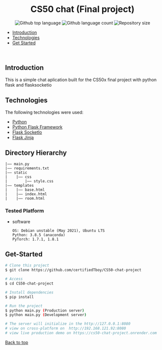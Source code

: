 <div align="center" id="top"> 
 
  &#xa0;

  <!-- <a href="https://usermanagementapi.netlify.app">Demo</a> ---->
</div>

<h1 align="center"> CS50 chat (Final project)</h1>

<p align="center">
  <img alt="Github top language" src="https://img.shields.io/github/languages/top/certifiedTboy/CS50-chat-project?color=56BEB8">

  <img alt="Github language count" src="https://img.shields.io/github/languages/count/certifiedTboy/CS50-chat-project?color=56BEB8">

  <img alt="Repository size" src="https://img.shields.io/github/repo-size/certifiedTboy/CS50-chat-project?color=56BEB8">

</p>

- [Introduction](#Introduction)
- [Technologies](#Technologies)
- [Get Started](#Get-Started)

<br>

## Introduction

This is a simple chat aplication built for the CS50x final project with python flask and flasksocketio

## Technologies

The following technologies were used:

- [Python](#Node)
- [Python Flask Framework](#Flask)
- [Flask SocketIo](#)
- [Flask Jinja](#)

## Directory Hierarchy

```
|—— main.py
|—— requirements.txt
|—— static
|    |—— css
|        |—— style.css
|—— templates
|    |—— base.html
|    |—— index.html
|    |—— room.html
```

### Tested Platform

- software
  ```
  OS: Debian unstable (May 2021), Ubuntu LTS
  Python: 3.8.5 (anaconda)
  PyTorch: 1.7.1, 1.8.1
  ```

## Get-Started

```bash
# Clone this project
$ git clone https://github.com/certifiedTboy/CS50-chat-project

# Access
$ cd CS50-chat-project

# Install dependencies
$ pip install

# Run the project
$ python main.py (Production server)
$ python main.py (Development server)

# The server will initialize in the http://127.0.0.1:8080
# view on cross-platform on  http://192.168.121.92:8080
# view live production demo on https://cs50-chat-project.onrender.com
```

<a href="#top">Back to top</a>
